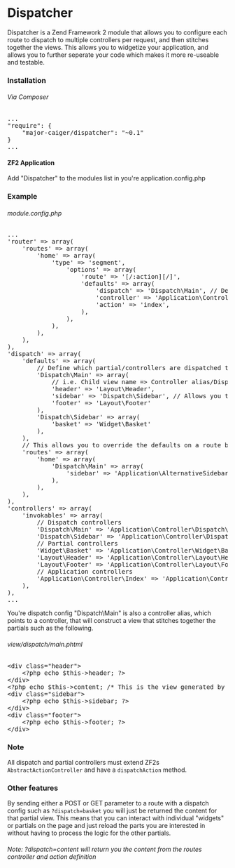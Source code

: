 Dispatcher
==========
Dispatcher is a Zend Framework 2 module that allows you to configure each route to dispatch to multiple controllers per request, and then stitches together the views. This allows you to widgetize your application, and allows you to further seperate your code which makes it more re-useable and testable.

### Installation

###### Via Composer
<pre>
...
"require": {
    "major-caiger/dispatcher": "~0.1"
}
...
</pre>

#### ZF2 Application
Add "Dispatcher" to the modules list in you're application.config.php

### Example
###### module.config.php
<pre>
...
'router' => array(
    'routes' => array(
        'home' => array(
            'type' => 'segment',
                'options' => array(
                    'route' => '[/:action][/]',
                    'defaults' => array(
                        'dispatch' => 'Dispatch\Main', // Defines the dispatch config
                        'controller' => 'Application\Controller\Index',
                        'action' => 'index',
                    ),
                ),
            ),
        ),
    ),
),
'dispatch' => array(
    'defaults' => array(
        // Define which partial/controllers are dispatched to
        'Dispatch\Main' => array(
            // i.e. Child view name => Controller alias/Dispatch config
            'header' => 'Layout\Header',
            'sidebar' => 'Dispatch\Sidebar', // Allows you to nest further dispatch config
            'footer' => 'Layout\Footer'
        ),
        'Dispatch\Sidebar' => array(
            'basket' => 'Widget\Basket'
        ),
    ),
    // This allows you to override the defaults on a route by route basis
    'routes' => array(
        'home' => array(
            'Dispatch\Main' => array(
                'sidebar' => 'Application\AlternativeSidebar'
            ),
        ),
    ),
),
'controllers' => array(
    'invokables' => array(
        // Dispatch controllers
        'Dispatch\Main' => 'Application\Controller\Dispatch\MainController',
        'Dispatch\Sidebar' => 'Application\Controller\Dispatch\SidebarController',
        // Partial controllers
        'Widget\Basket' => 'Application\Controller\Widget\BasketController',
        'Layout\Header' => 'Application\Controller\Layout\HeaderController',
        'Layout\Footer' => 'Application\Controller\Layout\FooterController',
        // Application controllers
        'Application\Controller\Index' => 'Application\Controller\IndexController',
    ),
),
...
</pre>

You're dispatch config "Dispatch\Main" is also a controller alias, which points to a controller, that will construct a view that stitches together the partials such as the following.

###### view/dispatch/main.phtml
<pre>
&lt;div class="header"&gt;
    &lt;?php echo $this->header; ?&gt;
&lt;/div&gt;
&lt;?php echo $this->content; /* This is the view generated by the routes controller definition */ ?&gt;
&lt;div class="sidebar"&gt;
    &lt;?php echo $this->sidebar; ?&gt;
&lt;/div&gt;
&lt;div class="footer"&gt;
    &lt;?php echo $this->footer; ?&gt;
&lt;/div&gt;
</pre>

### Note
All dispatch and partial controllers must extend ZF2s <code>AbstractActionController</code> and have a <code>dispatchAction</code> method.

### Other features
By sending either a POST or GET parameter to a route with a dispatch config such as <code>?dispatch=basket</code> you will just be returned the content for that partial view. This means that you can interact with individual "widgets" or partials on the page and just reload the parts you are interested in without having to process the logic for the other partials.
###### Note: ?dispatch=content will return you the content from the routes controller and action definition